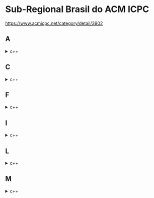 # Sub-Regional Brasil do ACM ICPC
https://www.acmicpc.net/category/detail/3902

## A
<details>
<summary>c++</summary>

```cpp
#include <bits/stdc++.h>
using namespace std;
int N, H;

int main() {
	ios_base::sync_with_stdio(0);
	cin.tie(0);
	cin >> N >> H;
	int ans = 0, a;
	while (N--) {
		cin >> a;
		if (a <= H) ++ans;
	}
	cout << ans;
}
```
</details>

## C
<details>
<summary>c++</summary>

```cpp
#include <bits/stdc++.h>
using namespace std;
int N, A[101010], ans[101010], len[101010];
vector<int> G[101010];
vector<int> V;

void dfs(int k) {
	if (ans[k]) return;
	ans[k] = true;
	V.push_back(k);

	// LIS
	int a = 0;
	len[k] = 1;
	for (int t : V) {
		a = max(a, len[t]);
		if (A[t] < A[k]) len[k] = max(len[k], len[t] + 1);
	}
	ans[k] = max(len[k], a);

	for (int nn : G[k]) {
		dfs(nn);
	}
	V.pop_back();
}

int main() {
    ... 아래랑 같음
}
```
$n^2$ LIS : 시간초과

```cpp
#include <bits/stdc++.h>
using namespace std;
const int inf = 0x3f3f3f3f;
int N, A[101010], ans[101010];
vector<int> G[101010];
vector<int> vt = {-inf};

void dfs(int k) {
	if (ans[k]) return;

	// LIS
	int before = -1, i = -1;
	if (vt.back() < A[k]) {
		vt.push_back(A[k]);
	} else {
		i = lower_bound(vt.begin(), vt.end(), A[k]) - vt.begin();
		if (vt.size() == i) {
			vt.push_back(A[k]);
		} else {
			before = vt[i];
			vt[i] = A[k];
		}
	}
	ans[k] = vt.size() - 1;

	for (int nn : G[k]) {
		dfs(nn);
	}

	// 복원
	if (before == -1)
		vt.pop_back();
	else
		vt[i] = before;
}

int main() {
	ios_base::sync_with_stdio(0);
	cin.tie(0);
	cin >> N;
	for (int i = 2; i <= N; i++) {
		int u;
		cin >> u;
		G[i].push_back(u);
		G[u].push_back(i);
	}
	for (int i = 1; i <= N; i++) cin >> A[i];

	dfs(1);
	for (int i = 2; i <= N; i++) cout << ans[i] << ' ';
}
```
$n \log n$ LIS 풀이
</details>

## F
<details>
<summary>c++</summary>

```cpp
#include <bits/stdc++.h>
using namespace std;
int D, C, R;

int main() {
	ios_base::sync_with_stdio(0);
	cin.tie(0);
	int tmp;
	cin >> D >> C >> R;
	queue<int> cc, rr;
	for (int i = 1; i <= C; i++) {
		cin >> tmp;
		cc.push(tmp);
	}
	for (int i = 1; i <= R; i++) {
		cin >> tmp;
		rr.push(tmp);
	}

	int ans = 0;
	bool flag = true;
	while (flag && (!cc.empty() || !rr.empty())) {
		while (!cc.empty()) {
			int c = cc.front();
			if (c > D) {
				flag = !rr.empty();
				break;
			}
			D -= c;
			cc.pop();
			++ans;
		}
		while (!rr.empty()) {
			D += rr.front();
			rr.pop();
			++ans;
		}
	}
	cout << ans;
}
```
</details>

## I
<details>
<summary>c++</summary>

```cpp
#include <bits/stdc++.h>
using namespace std;
using ll = long long;
ll N, A[101010], dp[101010];
int main() {
	ios_base::sync_with_stdio(0);
	cin.tie(0);
	cin >> N;
	for (int i = 1; i <= N; i++) cin >> A[i];

	for (int i = 1; i <= N; i++) {
		dp[i] = dp[i - 1];
		int sum = 0;
		for (int j = i; j >= 1; j--) {
			sum += A[j];
			if (sum % 2 == 1) ++dp[i];
		}
	}
	cout << dp[N];
}
```
단순 dp : 시간초과
</details>

## L
<details>
<summary>c++</summary>

```cpp
#include <bits/stdc++.h>
using namespace std;

int main() {
	ios_base::sync_with_stdio(0);
	cin.tie(0);
	string S;
	int K, len;
	cin >> S >> K;
	len = S.length();

	vector<vector<char>> V;

	for (int i = 0; i < K; i++) {
		vector<char> tmp;
		for (int j = i; j < len; j += K) {
			tmp.push_back(S[j]);
		}
		V.push_back(tmp);
	}
	for (auto& v : V) {
		if (v.size() != 1) sort(v.begin(), v.end());
	}

	for (int i = 0; i < len / K + 1; i++) {
		for (auto& v : V) {
			if (v.size() > i) cout << v[i];
		}
	}
}
```

출력할 때 `auto&` 대신에 `auto`썼더니 시간초과.

백준은 제한 시간이 0.5초라 상관 없음 (원래 문제는 제한시간 0.3초)

`&` 안 붙이면 400ms 정도 나오는데 붙이면 8ms 나옴. 생각보다 차이 엄청 크다

이 문제가 브론즈1 밖에 안 된다고?
</details>

## M
<details>
<summary>c++</summary>

```cpp
#include <bits/stdc++.h>
using namespace std;
int N, D[101][101];
bool del[101][101];

int main() {
	ios_base::sync_with_stdio(0);
	cin.tie(0);
	cin >> N;
	for (int i = 1; i <= N; i++) {
		for (int j = 1; j <= N; j++) cin >> D[i][j];
	}

	for (int k = 1; k <= N; k++) {
		for (int i = 1; i <= N; i++) {
			for (int j = 1; j <= N; j++) {
				if (D[i][j] > D[i][k] + D[k][j]) {
					cout << -1;
					return 0;
				}
				if (i != k && j != k)
					if (D[i][j] == D[i][k] + D[k][j]) del[i][j] = true;
			}
		}
	}

	int ans = 0;
	for (int i = 1; i <= N; i++) {
		for (int j = i + 1; j <= N; j++)
			if (del[i][j]) ++ans;
	}
	cout << ans;
}
```
플로이드 와샬 조금 응용
</details>